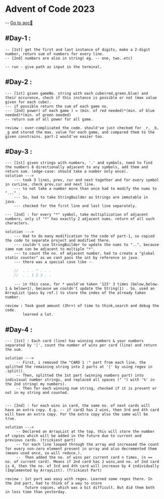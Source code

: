 # Advent of Code 2023 
-- [Go to aoc🚀](https://adventofcode.com/2023)

## #Day-1 :
    -- [1st] get the first and last instance of digits, make a 2-digit number, return sum of numbers for every line.
    -- [2nd] numbers are also in string( eg. -- one, two..etc)
    
    -- run - give path as input in the terminal.

## #Day-2 :
    --- [1st] given gameNo. string with each cube(red,green,blue) and their occurence, check if this instance is possible or not (max value given for each cube).
    --- if possible return the sum of each game no.
    --- [2nd] power( of each game ) = (min. of red needed)*(min. of blue needed)*(min. of green needed)
    -- return sum of all power for all game.

    review : over-complicated the code. should've just checked for _r, _b, _g and stored the max. value for each game, and compared them to the given constrains. part-2 would've easier too. 

## #Day-3 :
    --- [1st] given strings with numbers, '.' and symbols, need to find the numbers 8 directionally adjacent to any symbols, add them and return sum. (edge-case: should take a number only once).
    solution --->  
        --- took 3 lines, prev, cur and next together and for every symbol in curLine, check prev,cur and next line.
        --- to not take a number more than once had to modify the nums to "..." .
        --- So, had to take StringBuilder as Strings are immutable in java.
        --- checked for the first line and last line separately.

    --- [2nd] : for every "*" symbol, take multiplication of adjacent numbers, only if "*" has exactly 2 adjacent nums. return of all such characters.

    solution --->
        --- Had to do many modification to the code of part-1, so copied the code to separate project and modified there.
        --- couldn't use StringBuilder to update the nums to "..", because same num can be adjacent to multiple "*".
        --- to count the no. of adjacent number, had to create a "global static counter" as we cant pass the int by reference in java.
        --- there was a special case like --
        
```java
    //  . . . * . . .
    //  . . 1 2 3 . .       
```  
        --- in this case, for * would've taken '123' 3 times (below,below-1 & below+1), because we couldn't update the String(1) . So, used an ArrayList (pass by ref.) to store the index of the already taken number.

    review : Took good amount (3hr+) of time to think,search and debug the code.
            learned a lot.  

## #Day-4 :
    --- [1st] : Each card (line) has winning numbers & your numbers separated by '|', count the number of wins per card (line) and return the sum.

    solution --->
         -- First, i removed the "CARD 1 :" part from each line, the splitted the remaining string into 2 parts at '|' by using regex in .split().
         -- Then, splitted the 1st part (winning numbers part) into indivisual number strings, and replaced all spaces (" ") with '%' in the 2nd string( my numbers).
         -- Then for each winning num string, checked if it is present or not in my string and counted.


    --- [2nd] : for each wins in card, the same no. of next cards will have an extra copy. E.g. -- if card2 has 2 wins, then 3rd and 4th card will have an extra copy. For the extra copy also the same will be true.    

    solution --->
         -- Declared an ArrayList at the top, this will store the number of copies which will be added in the future due to current and previous cards. (trickiest part)
         -- for each line looped through the array and increased the count for every non-zero element present in array and also decremented them (means used once, so will reduce.). 
         --  Then added the no. of wins per current card n times. (n == no. of current card). Means if 2nd card has 2 wins,and no. of 2nd card is 4, then the no. of 3rd and 4th card will increase by 4 individually (Implemented by ArrayList). (Trickiest Part)

    review : 1st part was easy with regex. Learned some regex there. In the 2nd part, had to think of a way to store
             future copies, which was a bit difficult. But did them both in less time than yesterday.     

